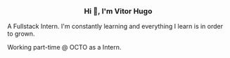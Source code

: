 <h3 align="center">Hi 👋, I'm Vitor Hugo</h3>

A Fullstack Intern. I'm constantly learning and everything I learn is in order to grown.

Working part-time @ OCTO as a Intern.

